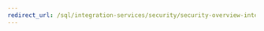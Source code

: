 ```yaml
---
redirect_url: /sql/integration-services/security/security-overview-integration-services?view=sql-server-2014
---
```

